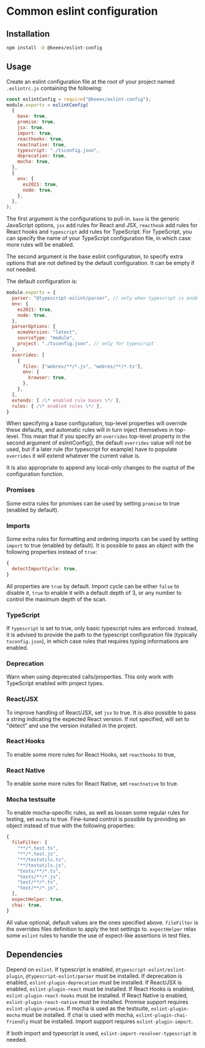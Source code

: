Common eslint configuration
===========================

Installation
------------

```bash
npm install -D @keeex/eslint-config
```

Usage
-----
Create an eslint configuration file at the root of your project named
`.eslintrc.js` containing the following:

```JavaScript
const eslintConfig = require("@keeex/eslint-config");
module.exports = eslintConfig(
  {
    base: true,
    promise: true,
    jsx: true,
    import: true,
    reacthooks: true,
    reactnative: true,
    typescript: "./tsconfig.json",
    deprecation: true,
    mocha: true,
  },
  {
    env: {
      es2021: true,
      node: true,
    },
  },
);
```

The first argument is the configurations to pull-in. `base` is the generic
JavaScript options, `jsx` add rules for React and JSX, `reacthook` add rules for
React hooks and `typescript` add rules for TypeScript.
For TypeScript, you can specify the name of your TypeScript configuration file,
in which case more rules will be enabled.

The second argument is the base eslint configuration, to specify extra options
that are not defined by the default configuration. It can be empty if not
needed.

The default configuration is:

```JavaScript
module.exports = {
  parser: "@typescript-eslint/parser", // only when typescript is enabled
  env: {
    es2021: true,
    node: true,
  },
  parserOptions: {
    ecmaVersion: "latest",
    sourceType: "module",
    project: "./tsconfig.json", // only for typescript
  },
  overrides: [
    {
      files: ["webres/**/*.js", "webres/**/*.ts"],
      env: {
        browser: true,
      },
    },
  ],
  extends: [ /\* enabled rule bases \*/ ],
  rules: { /\* enabled rules \*/ },
}
```

When specifying a base configuration, top-level properties will override these
defaults, and automatic rules will in turn inject themselves in top-level.
This mean that if you specify an `overrides` top-level property in the second
argument of eslintConfig(), the default `overrides` value will not be used, but
if a later rule (for typescript for example) have to populate `overrides` it
will extend whatever the current value is.

It is also appropriate to append any local-only changes to the ouptut of the
configuration function.

### Promises
Some extra rules for promises can be used by setting `promise` to true (enabled
by default).

### Imports
Some extra rules for formatting and ordering imports can be used by setting
`import` to true (enabled by default).
It is possible to pass an object with the following properties instead of `true`:

```JavaScript
{
  detectImportCycle: true,
}
```

All properties are `true` by default.
Import cycle can be either `false` to disable it, `true` to enable it with a default depth of 3, or
any number to control the maximum depth of the scan.

### TypeScript
If `typescript` is set to true, only basic typescript rules are enforced.
Instead, it is advised to provide the path to the typescript configuration file
(typically `tsconfig.json`), in which case rules that requires typing
informations are enabled.

### Deprecation
Warn when using deprecated calls/properties.
This only work with TypeScript enabled with project types.

### React/JSX
To improve handling of React/JSX, set `jsx` to true.
It is also possible to pass a string indicating the expected React version.
If not specified, will set to "detect" and use the version installed in the
project.

### React Hooks
To enable some more rules for React Hooks, set `reacthooks` to true,

### React Native
To enable some more rules for React Native, set `reactnative` to true.

### Mocha testsuite
To enable mocha-specific rules, as well as loosen some regular rules for
testing, set `mocha` to true.
Fine-tuned control is possible by providing an object instead of true with
the following properties:

```JavaScript
{
  fileFilter: [
    "**/*.test.ts",
    "**/*.test.js",
    "**/testutils.ts",
    "**/testutils.js",
    "tests/**/*.ts",
    "tests/**/*.js",
    "test/**/*.ts",
    "test/**/*.js",
  ],
  expectHelper: true,
  chai: true,
}
```

All value optional, default values are the ones specified above.
`fileFilter` is the overrides files definition to apply the test settings to.
`expectHelper` relax some `eslint` rules to handle the use of expect-like
assertions in test files.

Dependencies
------------

Depend on `eslint`.
If typescript is enabled, `@typescript-eslint/eslint-plugin`,
`@typescript-eslint/parser` must be installed.
If deprecation is enabled, `eslint-plugin-deprecation` must be installed.
If React/JSX is enabled, `eslint-plugin-react` must be installed.
If React Hooks is enabled, `eslint-plugin-react-hooks` must be installed.
If React Native is enabled, `eslint-plugin-react-native` must be installed.
Promise support requires `eslint-plugin-promise`.
If mocha is used as the testsuite, `eslint-plugin-mocha` must be installed.
If chai is used with mocha, `eslint-plugin-chai-friendly` must be installed.
Import support requires `eslint-plugin-import`.

If both import and typescript is used, `eslint-import-resolver-typescript` is needed.
